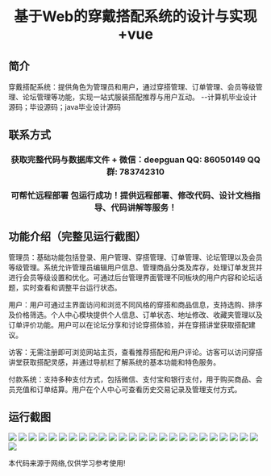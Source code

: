 <p><h1 align="center">基于Web的穿戴搭配系统的设计与实现+vue</h1></p>

## 简介
穿戴搭配系统：提供角色为管理员和用户，通过穿搭管理、订单管理、会员等级管理、论坛管理等功能，实现一站式服装搭配推荐与用户互动。    --计算机毕业设计源码；毕设源码；java毕业设计源码


## 联系方式
<p><h3 align="center">获取完整代码与数据库文件 + 微信：deepguan QQ: 86050149 QQ群: 783742310</h3></p>
<p><h3 align="center">可帮忙远程部署 包运行成功！提供远程部署、修改代码、设计文档指导、代码讲解等服务！</h3></p>

## 功能介绍（完整见运行截图）
管理员：基础功能包括登录、用户管理、穿搭管理、订单管理、论坛管理以及会员等级管理。系统允许管理员编辑用户信息、管理商品分类及库存，处理订单发货并进行会员等级设置和优化。可通过后台管理界面管理不同板块的用户内容和论坛话题，实时查看和调整平台运行状态。

用户：用户可通过主界面访问和浏览不同风格的穿搭和商品信息，支持选购、排序及价格筛选。个人中心模块提供个人信息、订单状态、地址修改、收藏夹管理以及订单评价功能。用户可以在论坛分享和讨论穿搭体验，并在穿搭讲堂获取搭配建议。

访客：无需注册即可浏览网站主页，查看推荐搭配和用户评论。访客可以访问穿搭讲堂获取搭配灵感，并通过导航栏了解系统的基本功能和特色服务。

付款系统：支持多种支付方式，包括微信、支付宝和银行支付，用于购买商品、会员充值和订单结算。用户在个人中心可查看历史交易记录及管理支付方式。


## 运行截图
![](img/001.jpg)
![](img/002.jpg)
![](img/003.jpg)
![](img/004.jpg)
![](img/005.jpg)
![](img/006.jpg)
![](img/007.jpg)
![](img/008.jpg)
![](img/009.jpg)
![](img/010.jpg)
![](img/011.jpg)
![](img/012.jpg)
![](img/013.jpg)
![](img/014.jpg)
![](img/015.jpg)
![](img/016.jpg)
![](img/017.jpg)
![](img/018.jpg)
![](img/019.jpg)
![](img/020.jpg)
![](img/021.jpg)
![](img/022.jpg)
![](img/023.jpg)
![](img/024.jpg)
![](img/025.jpg)
![](img/026.jpg)

<p>本代码来源于网络,仅供学习参考使用!</p>
